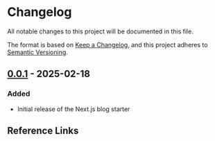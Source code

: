 # Changelog

All notable changes to this project will be documented in this file.

The format is based on [Keep a Changelog](https://keepachangelog.com/en/1.0.0/),
and this project adheres to [Semantic Versioning](https://semver.org/spec/v2.0.0.html).

## [0.0.1] - 2025-02-18

### Added
- Initial release of the Next.js blog starter

## Reference Links

[0.0.1]: https://github.com/jamesqquick/markdown-blog/releases/tag/0.0.1
[unreleased]: https://github.com/jamesqquick/markdown-blog/compare/0.0.1...HEAD
